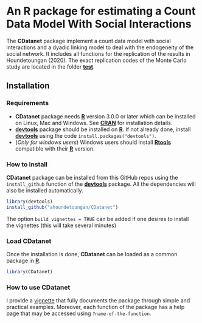 # An R package for estimating a Count Data Model With Social Interactions
The **CDatanet** package implement a count data model with social interactions and a dyadic linking model to deal with the endogeneity of the social network. It includes all functions for the replication of the results in Houndetoungan (2020). The exact replication codes of the Monte Carlo study are located in the folder [**test**](https://github.com/ahoundetoungan/CDatanet/tree/master/test).

## Installation
### Requirements
- **CDatanet** package needs [**R**](https://cran.r-project.org/) version 3.0.0 or later which can be installed on Linux, Mac and Windows. See [**CRAN**](https://cran.r-project.org/) for installation details.
- [**devtools**](https://cran.r-project.org/package=devtools) package should be installed on [**R**](https://cran.r-project.org/). If not already done, install [**devtools**](https://cran.r-project.org/package=devtools) using the code ` install.packages("devtools") `.
- (*Only for windows users*) Windows users should install  [**Rtools**](https://cran.r-project.org/bin/windows/Rtools/) compatible with their [**R**](https://cran.r-project.org/) version.

### How to install
**CDatanet** package can be installed from this GitHub repos using the `install_github` function of the [**devtools**](https://cran.r-project.org/package=devtools) package. All the dependencies will also be installed automatically.
```R
library(devtools)
install_github("ahoundetoungan/CDatanet")
```
The option `build_vignettes = TRUE` can be added if one desires to install the vignettes (this will take several minutes)
### Load CDatanet
Once the installation is done, **CDatanet** can be loaded as a common package in [**R**](https://cran.r-project.org/).
```R
library(CDatanet)
```
### How to use CDatanet
I provide a [vignette](https://nbviewer.jupyter.org/github/ahoundetoungan/CDatanet/blob/master/doc/CDatanet_docx.pdf) that fully documents the package through simple and practical examples. Moreover, each function of the package has a help page that may be accessed using `?name-of-the-function`. 